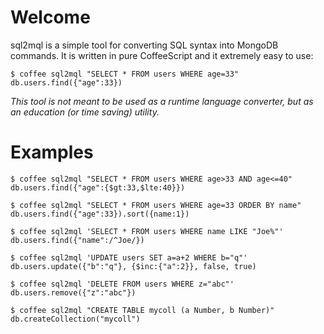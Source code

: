 Welcome
=======

sql2mql is a simple tool for converting SQL syntax into MongoDB commands. It is written in pure
CoffeeScript and it extremely easy to use:

    $ coffee sql2mql "SELECT * FROM users WHERE age=33"
    db.users.find({"age":33})

*This tool is not meant to be used as a runtime language converter, but as an education (or time*
*saving) utility.*

Examples
========

    $ coffee sql2mql "SELECT * FROM users WHERE age>33 AND age<=40"
    db.users.find({"age":{$gt:33,$lte:40}})

    $ coffee sql2mql "SELECT * FROM users WHERE age=33 ORDER BY name"
    db.users.find({"age":33}).sort({name:1})

    $ coffee sql2mql 'SELECT * FROM users WHERE name LIKE "Joe%"'
    db.users.find({"name":/^Joe/})

    $ coffee sql2mql 'UPDATE users SET a=a+2 WHERE b="q"'
    db.users.update({"b":"q"}, {$inc:{"a":2}}, false, true)

    $ coffee sql2mql 'DELETE FROM users WHERE z="abc"'
    db.users.remove({"z":"abc"})

    $ coffee sql2mql "CREATE TABLE mycoll (a Number, b Number)"
    db.createCollection("mycoll")
